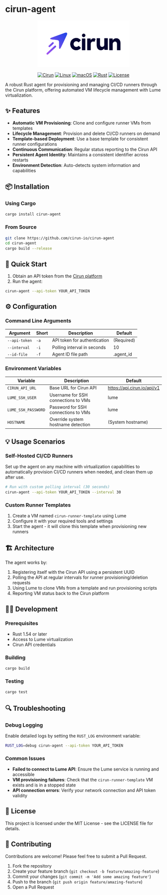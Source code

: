 # cirun-agent

<div align="center">
  <picture>
    <source media="(prefers-color-scheme: dark)" alt="Cirun logo" height="150" srcset="https://raw.githubusercontent.com/AktechLabs/cirun-docs/refs/heads/main/static/img/cirun-logo-dark.svg">
    <source media="(prefers-color-scheme: light)" alt="Cirun logo" height="150" srcset="https://raw.githubusercontent.com/AktechLabs/cirun-docs/refs/heads/main/static/img/cirun-logo-light.svg">
    <img alt="Cirun logo" height="150" src="https://raw.githubusercontent.com/AktechLabs/cirun-docs/refs/heads/main/static/img/cirun-logo-light.svg">
  </picture>


[![Cirun](https://img.shields.io/badge/cirun-agent-%230075A8.svg?style=for-the-badge&logo=data:image/svg+xml;base64,PHN2ZyB4bWxucz0iaHR0cDovL3d3dy53My5vcmcvMjAwMC9zdmciIHZpZXdCb3g9IjAgMCAyNCAyNCI+PHBhdGggZmlsbD0iI2ZmZiIgZD0iTTEyIDJMMiA3djEwbDEwIDUgMTAtNVY3TDEyIDJ6Ii8+PC9zdmc+)](https://cirun.io)
[![Linux](https://img.shields.io/badge/linux-%23FCC624.svg?style=for-the-badge&logo=linux&logoColor=black)](https://www.linux.org/)
[![macOS](https://img.shields.io/badge/macos-%23000000.svg?style=for-the-badge&logo=apple&logoColor=white)](#)
[![Rust](https://img.shields.io/badge/rust-%23000000.svg?style=for-the-badge&logo=rust&logoColor=white)](https://www.rust-lang.org/)
[![License](https://img.shields.io/badge/license-MIT-%23yellow.svg?style=for-the-badge)](https://opensource.org/licenses/MIT)
</div>

A robust Rust agent for provisioning and managing CI/CD runners through the Cirun platform, offering automated VM lifecycle management with Lume virtualization.

## ✨ Features

- **Automatic VM Provisioning**: Clone and configure runner VMs from templates
- **Lifecycle Management**: Provision and delete CI/CD runners on demand
- **Template-based Deployment**: Use a base template for consistent runner configurations
- **Continuous Communication**: Regular status reporting to the Cirun API
- **Persistent Agent Identity**: Maintains a consistent identifier across restarts
- **Environment Detection**: Auto-detects system information and capabilities

## 📦 Installation

### Using Cargo

```bash
cargo install cirun-agent
```

### From Source

```bash
git clone https://github.com/cirun-io/cirun-agent
cd cirun-agent
cargo build --release
```

## 🚀 Quick Start

1. Obtain an API token from the [Cirun platform](https://cirun.io)
2. Run the agent:

```bash
cirun-agent --api-token YOUR_API_TOKEN
```

## ⚙️ Configuration

### Command Line Arguments

| Argument | Short | Description | Default |
|----------|-------|-------------|---------|
| `--api-token` | `-a` | API token for authentication | (Required) |
| `--interval` | `-i` | Polling interval in seconds | 10 |
| `--id-file` | `-f` | Agent ID file path | .agent_id |

### Environment Variables

| Variable | Description | Default |
|----------|-------------|---------|
| `CIRUN_API_URL` | Base URL for Cirun API | https://api.cirun.io/api/v1 |
| `LUME_SSH_USER` | Username for SSH connections to VMs | lume |
| `LUME_SSH_PASSWORD` | Password for SSH connections to VMs | lume |
| `HOSTNAME` | Override system hostname detection | (System hostname) |

## 💡 Usage Scenarios

### Self-Hosted CI/CD Runners

Set up the agent on any machine with virtualization capabilities to automatically provision CI/CD runners when needed, and clean them up after use.

```bash
# Run with custom polling interval (30 seconds)
cirun-agent --api-token YOUR_API_TOKEN --interval 30
```

### Custom Runner Templates

1. Create a VM named `cirun-runner-template` using Lume
2. Configure it with your required tools and settings
3. Start the agent - it will clone this template when provisioning new runners

## 🏗️ Architecture

The agent works by:
1. Registering itself with the Cirun API using a persistent UUID
2. Polling the API at regular intervals for runner provisioning/deletion requests
3. Using Lume to clone VMs from a template and run provisioning scripts
4. Reporting VM status back to the Cirun platform

## 👨‍💻 Development

### Prerequisites

- Rust 1.54 or later
- Access to Lume virtualization
- Cirun API credentials

### Building

```bash
cargo build
```

### Testing

```bash
cargo test
```

## 🔍 Troubleshooting

### Debug Logging

Enable detailed logs by setting the `RUST_LOG` environment variable:

```bash
RUST_LOG=debug cirun-agent --api-token YOUR_API_TOKEN
```

### Common Issues

- **Failed to connect to Lume API**: Ensure the Lume service is running and accessible
- **VM provisioning failures**: Check that the `cirun-runner-template` VM exists and is in a stopped state
- **API connection errors**: Verify your network connection and API token validity

## 📜 License

This project is licensed under the MIT License - see the LICENSE file for details.

## 🤝 Contributing

Contributions are welcome! Please feel free to submit a Pull Request.

1. Fork the repository
2. Create your feature branch (`git checkout -b feature/amazing-feature`)
3. Commit your changes (`git commit -m 'Add some amazing feature'`)
4. Push to the branch (`git push origin feature/amazing-feature`)
5. Open a Pull Request
